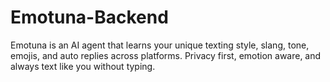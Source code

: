 # Emotuna-Backend
Emotuna is an AI agent that learns your unique texting style, slang, tone, emojis, and auto replies across platforms. Privacy first, emotion aware, and always text like you without typing.

